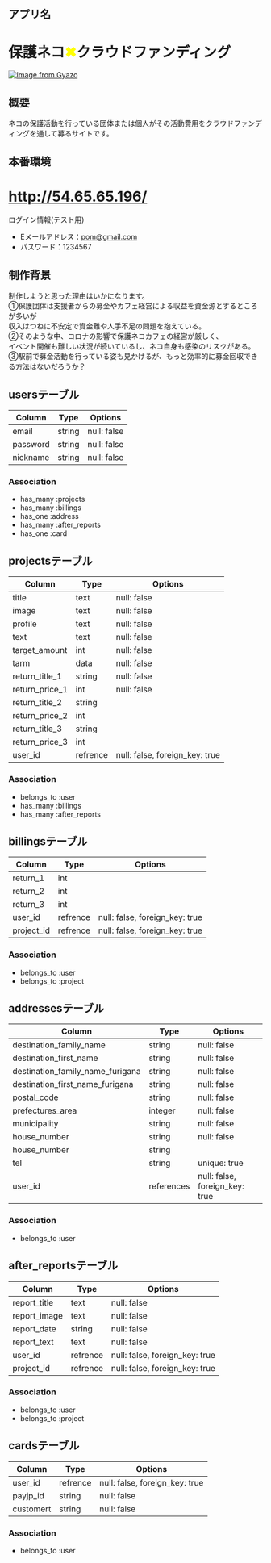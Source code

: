 ## アプリ名
 # 保護ネコ<font color="Yellow">✖︎</font>クラウドファンディング
  [![Image from Gyazo](https://i.gyazo.com/31208c02f54f25be385e7676954909eb.jpg)](https://gyazo.com/31208c02f54f25be385e7676954909eb)

## 概要
  ネコの保護活動を行っている団体または個人がその活動費用をクラウドファンディングを通して募るサイトです。

## 本番環境
  # http://54.65.65.196/

  ログイン情報(テスト用)
  - Eメールアドレス：pom@gmail.com
  - パスワード：1234567

## 制作背景
 制作しようと思った理由はいかになります。  
  ①保護団体は支援者からの募金やカフェ経営による収益を資金源とするところが多いが  
    収入はつねに不安定で資金難や人手不足の問題を抱えている。  
  ②そのような中、コロナの影響で保護ネコカフェの経営が厳しく、  
    イベント開催も難しい状況が続いているし、ネコ自身も感染のリスクがある。    
  ③駅前で募金活動を行っている姿も見かけるが、もっと効率的に募金回収できる方法はないだろうか？




## usersテーブル
|Column|Type|Options|
|------|----|-------|
|email|string|null: false|
|password|string|null: false|
|nickname|string|null: false|
### Association
- has_many :projects
- has_many :billings
- has_one :address
- has_many :after_reports
- has_one :card

## projectsテーブル
|Column|Type|Options|
|------|----|-------|
|title|text|null: false|
|image|text|null: false|
|profile|text|null: false|
|text|text|null: false|
|target_amount|int|null: false|
|tarm|data|null: false|
|return_title_1|string|null: false|
|return_price_1|int|null: false|
|return_title_2|string||
|return_price_2|int||
|return_title_3|string||
|return_price_3|int||
|user_id|refrence|null: false, foreign_key: true|
### Association
- belongs_to :user
- has_many :billings
- has_many :after_reports

## billingsテーブル
|Column|Type|Options|
|------|----|-------|
|return_1|int||
|return_2|int||
|return_3|int||
|user_id|refrence|null: false, foreign_key: true|
|project_id|refrence|null: false, foreign_key: true|
### Association
- belongs_to :user
- belongs_to :project

## addressesテーブル
|Column|Type|Options|
|------|----|-------|
|destination_family_name|string|null: false|
|destination_first_name|string|null: false|
|destination_family_name_furigana|string|null: false|
|destination_first_name_furigana|string|null: false|
|postal_code|string|null: false|
|prefectures_area|integer|null: false|default:""|
|municipality|string|null: false|
|house_number|string|null: false|
|house_number|string|
|tel|string|unique: true|
|user_id|references|null: false, foreign_key: true|
### Association
- belongs_to :user

## after_reportsテーブル
|Column|Type|Options|
|------|----|-------|
|report_title|text|null: false|
|report_image|text|null: false|
|report_date |string|null: false|
|report_text|text|null: false|
|user_id|refrence|null: false, foreign_key: true|
|project_id|refrence|null: false, foreign_key: true|
### Association
- belongs_to :user
- belongs_to :project

## cardsテーブル
|Column|Type|Options|
|------|----|-------|
|user_id|refrence|null: false, foreign_key: true|
|payjp_id|string |null: false|
|customert|string |null: false|
### Association
- belongs_to :user
